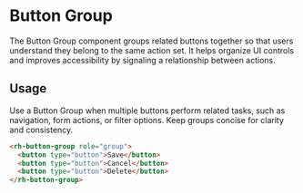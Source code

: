 # Button Group
The Button Group component groups related buttons together so that users understand they belong to the same action set. It helps organize UI controls and improves accessibility by signaling a relationship between actions.

## Usage
Use a Button Group when multiple buttons perform related tasks, such as navigation, form actions, or filter options. Keep groups concise for clarity and consistency.

```html
<rh-button-group role="group">
  <button type="button">Save</button>
  <button type="button">Cancel</button>
  <button type="button">Delete</button>
</rh-button-group>
```
